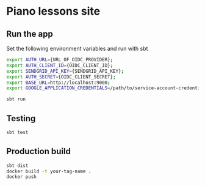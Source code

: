 # Piano lessons site

## Run the app

Set the following environment variables and run with sbt
```bash
export AUTH_URL={URL_OF_OIDC_PROVIDER};
export AUTH_CLIENT_ID={OIDC_CLIENT_ID};
export SENDGRID_API_KEY={SENDGRID_API_KEY};
export AUTH_SECRET={OIDC_CLIENT_SECRET};
export BASE_URL=http://localhost:9000;
export GOOGLE_APPLICATION_CREDENTIALS=/path/to/service-account-credentials

sbt run
```

## Testing
```bash
sbt test
```

## Production build
```bash
sbt dist
docker build -t your-tag-name .
docker push
```
